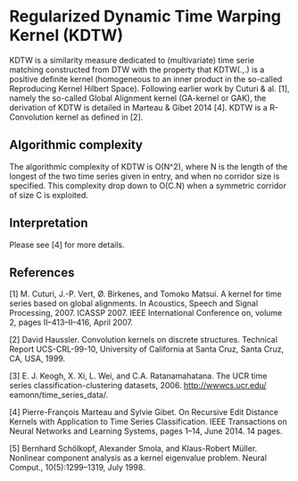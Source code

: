 
# Regularized Dynamic Time Warping Kernel (KDTW)

KDTW is a similarity measure dedicated to (multivariate) time serie matching constructed from DTW with the property that KDTW(.,.) is a positive definite kernel (homogeneous to an inner product in the so-called Reproducing Kernel Hilbert Space). Following earlier work by Cuturi & al.  [1], namely the so-called Global Alignment kernel (GA-kernel or GAK), the derivation of KDTW is detailed in Marteau & Gibet 2014  [4]. KDTW is a R-Convolution kernel as defined in  [2]. 

## Algorithmic complexity
The algorithmic complexity of KDTW is O(N^2), where N is the length of the longest of the two time series given in entry, and when no corridor size is specified. This complexity drop down to O(C.N) when a symmetric corridor of size C is exploited. 

## Interpretation
Please see [4] for more details.


## References

[1]   M. Cuturi, J.-P. Vert, Ø. Birkenes, and Tomoko Matsui. A kernel for time series based on global alignments. In Acoustics, Speech and Signal Processing, 2007. ICASSP 2007. IEEE International Conference on, volume 2, pages II–413–II–416, April 2007.

[2]   David Haussler. Convolution kernels on discrete structures. Technical Report UCS-CRL-99-10, University of California at Santa Cruz, Santa Cruz, CA, USA, 1999.

[3]   E. J. Keogh, X. Xi, L. Wei, and C.A. Ratanamahatana. The UCR time series classification-clustering datasets, 2006. http://wwwcs.ucr.edu/ eamonn/time_series_data/.

[4]   Pierre-François Marteau and Sylvie Gibet. On Recursive Edit Distance Kernels with Application to Time Series Classification. IEEE Transactions on Neural Networks and Learning Systems, pages 1–14, June 2014. 14 pages.

[5]   Bernhard Schölkopf, Alexander Smola, and Klaus-Robert Müller. Nonlinear component analysis as a kernel eigenvalue problem. Neural Comput., 10(5):1299–1319, July 1998.
